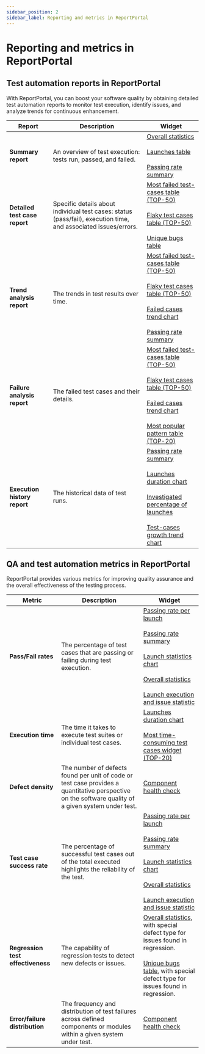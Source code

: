 ```yaml
---
sidebar_position: 2
sidebar_label: Reporting and metrics in ReportPortal
---
```


# Reporting and metrics in ReportPortal

## Test automation reports in ReportPortal

With ReportPortal, you can boost your software quality by obtaining detailed
test automation reports to monitor test execution, identify issues, and analyze trends for continuous enhancement.

| Report                        | Description | Widget |
|-------------------------------| --|-------------|
| **Summary report**            | An overview of test execution: tests run, passed, and failed. | [Overall statistics](/dashboards-and-widgets/OverallStatistics) <br/> <br/> [Launches table](/dashboards-and-widgets/LaunchesTable) <br/> <br/> [Passing rate summary](/dashboards-and-widgets/PassingRateSummary) |
| **Detailed test case report** | Specific details about individual test cases: status (pass/fail), execution time, and associated issues/errors. | [Most failed test-cases table (TOP-50)](/dashboards-and-widgets/MostFailedTestCasesTableTop50/) <br/> <br/> [Flaky test cases table (TOP-50)](/dashboards-and-widgets/FlakyTestCasesTableTop50/) <br/> <br/> [Unique bugs table](/dashboards-and-widgets/UniqueBugsTable/) |
| **Trend analysis report**     | The trends in test results over time. | [Most failed test-cases table (TOP-50)](/dashboards-and-widgets/MostFailedTestCasesTableTop50/) <br/> <br/> [Flaky test cases table (TOP-50)](/dashboards-and-widgets/FlakyTestCasesTableTop50/) <br/> <br/> [Failed cases trend chart](/dashboards-and-widgets/FailedCasesTrendChart/)<br/> <br/> [Passing rate summary](/dashboards-and-widgets/PassingRateSummary) |
| **Failure analysis report**   | The failed test cases and their details. | [Most failed test-cases table (TOP-50)](/dashboards-and-widgets/MostFailedTestCasesTableTop50/) <br/> <br/> [Flaky test cases table (TOP-50)](/dashboards-and-widgets/FlakyTestCasesTableTop50/) <br/> <br/> [Failed cases trend chart](/dashboards-and-widgets/FailedCasesTrendChart/)<br/> <br/> [Most popular pattern table (TOP-20)](/dashboards-and-widgets/MostPopularPatternTableTop20/) |
| **Execution history report**  | The historical data of test runs. | [Passing rate summary](/dashboards-and-widgets/PassingRateSummary) <br/> <br/> [Launches duration chart](/dashboards-and-widgets/LaunchesDurationChart/) <br/> <br/> [Investigated percentage of launches](/dashboards-and-widgets/InvestigatedPercentageOfLaunches/) <br/> <br/> [Test-cases growth trend chart](/dashboards-and-widgets/TestCasesGrowthTrendChart/) |

## QA and test automation metrics in ReportPortal

ReportPortal provides various metrics for improving quality assurance and the overall effectiveness of the testing process.

| Metric                            | Description | Widget |
|-----------------------------------| --|------------|
| **Pass/Fail rates**               | The percentage of test cases that are passing or failing during test execution. | [Passing rate per launch](/dashboards-and-widgets/PassingRatePerLaunch/) <br/> <br/> [Passing rate summary](/dashboards-and-widgets/PassingRateSummary/) <br/> <br/> [Launch statistics chart](/dashboards-and-widgets/LaunchStatisticsChart/) <br/> <br/> [Overall statistics](/dashboards-and-widgets/OverallStatistics/) <br/> <br/> [Launch execution and issue statistic](/dashboards-and-widgets/LaunchExecutionAndIssueStatistic/) |
| **Execution time**                | The time it takes to execute test suites or individual test cases. | [Launches duration chart](/dashboards-and-widgets/LaunchesDurationChart/) <br/> <br/> [Most time-consuming test cases widget (TOP-20)](/dashboards-and-widgets/MostTimeConsumingTestCasesWidgetTop20/) |
| **Defect density**                | The number of defects found per unit of code or test case provides a quantitative perspective on the software quality of a given system under test. | [Component health check](/dashboards-and-widgets/ComponentHealthCheck/) |
| **Test case success rate**        | The percentage of successful test cases out of the total executed highlights the reliability of the test. | [Passing rate per launch](/dashboards-and-widgets/PassingRatePerLaunch/) <br/> <br/> [Passing rate summary](/dashboards-and-widgets/PassingRateSummary/) <br/> <br/> [Launch statistics chart](/dashboards-and-widgets/LaunchStatisticsChart/) <br/> <br/> [Overall statistics](/dashboards-and-widgets/OverallStatistics/) <br/> <br/> [Launch execution and issue statistic](/dashboards-and-widgets/LaunchExecutionAndIssueStatistic/) |
| **Regression test effectiveness** | The capability of regression tests to detect new defects or issues. | [Overall statistics](/dashboards-and-widgets/OverallStatistics/), with special defect type for issues found in regression.  <br/> <br/> [Unique bugs table](/dashboards-and-widgets/UniqueBugsTable/), with special defect type for issues found in regression. |
| **Error/failure distribution**    | The frequency and distribution of test failures across defined components or modules within a given system under test. | [Component health check](/dashboards-and-widgets/ComponentHealthCheck/) |
